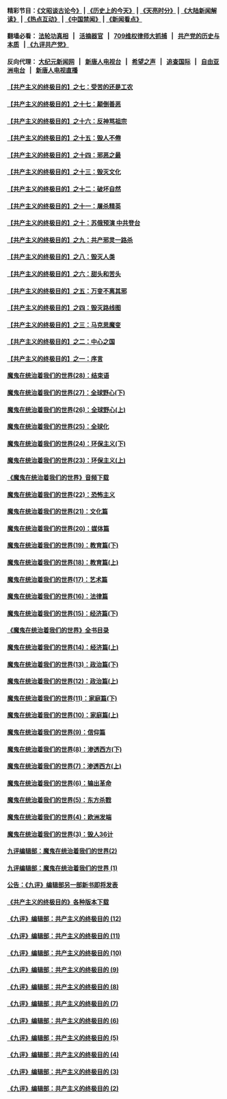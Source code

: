 #### 精彩节目：[《文昭谈古论今》](http://134.209.198.168/wenzhao) | [《历史上的今天》](http://134.209.198.168/today-in-history) | [《天亮时分》](http://134.209.198.168/tianliang) | [《大陆新闻解读》](http://134.209.198.168/ntdtv-comedy) | [《热点互动》](http://134.209.198.168/ntdtv-rdhd)  | [《中国禁闻》](http://134.209.198.168/ntdtv-news) | [《新闻看点》](http://134.209.198.168/news-insight) 

  #### 翻墙必看： [法轮功真相](http://134.209.198.168:10000/videos/truth.html) &nbsp;&nbsp;|&nbsp;&nbsp; [活摘器官](http://134.209.198.168:10000/videos/res/Organs/) &nbsp;&nbsp;|&nbsp;&nbsp; [709维权律师大抓捕](http://134.209.198.168:10000/videos/709/) &nbsp;&nbsp;|&nbsp;&nbsp; [共产党的历史与本质](http://134.209.198.168:10000/videos/ccp.html) &nbsp;&nbsp;| [《九评共产党》](http://134.209.198.168:10000/videos/jiuping/) 

#### 反向代理： [大纪元新闻网](http://134.209.198.168:10080/) &nbsp;&nbsp;|&nbsp;&nbsp; [新唐人电视台](http://134.209.198.168:8000/) &nbsp;&nbsp;|&nbsp;&nbsp; [希望之声](http://134.209.198.168:8200/) &nbsp;&nbsp;|&nbsp;&nbsp; [追查国际](http://134.209.198.168:10010/) &nbsp;&nbsp;|&nbsp;&nbsp; [自由亚洲电台](http://134.209.198.168:9800/) &nbsp;&nbsp;|&nbsp;&nbsp; [新唐人电视直播](http://134.209.198.168/) 

#### [【共产主义的终极目的】之七：受苦的还是工农](../pages/nsc422/n11101809.md?t=04170338) 

#### [【共产主义的终极目的】之十七：颠倒善恶](../pages/nsc422/n11179782.md?t=04170338) 

#### [【共产主义的终极目的】之十六：反神骂祖宗](../pages/nsc422/n11166798.md?t=04170338) 

#### [【共产主义的终极目的】之十五：毁人不倦](../pages/nsc422/n11166792.md?t=04170338) 

#### [【共产主义的终极目的】之十四：邪恶之最](../pages/nsc422/n11150249.md?t=04170338) 

#### [【共产主义的终极目的】之十三：毁灭文化](../pages/nsc422/n11135227.md?t=04170338) 

#### [【共产主义的终极目的】之十二：破坏自然](../pages/nsc422/n11135214.md?t=04170338) 

#### [【共产主义的终极目的】之十一：屠杀精英](../pages/nsc422/n11118442.md?t=04170338) 

#### [【共产主义的终极目的】之十：苏俄预演 中共登台](../pages/nsc422/n11118424.md?t=04170338) 

#### [【共产主义的终极目的】之九：共产邪灵一路杀](../pages/nsc422/n11114139.md?t=04170338) 

#### [【共产主义的终极目的】之八：毁灭人类](../pages/nsc422/n11108503.md?t=04170338) 

#### [【共产主义的终极目的】之六：甜头和苦头](../pages/nsc422/n11096971.md?t=04170338) 

#### [【共产主义的终极目的】之五：万变不离其邪](../pages/nsc422/n11091285.md?t=04170338) 

#### [【共产主义的终极目的】之四：毁灭路线图](../pages/nsc422/n11086284.md?t=04170338) 

#### [【共产主义的终极目的】之三：马克思魔变](../pages/nsc422/n11061941.md?t=04170338) 

#### [【共产主义的终极目的】之二：中心之国](../pages/nsc422/n11047728.md?t=04170338) 

#### [【共产主义的终极目的】之一：序言](../pages/nsc422/n11086077.md?t=04170338) 

#### [魔鬼在统治着我们的世界(28)：结束语](../pages/nsc422/n10936246.md?t=04170338) 

#### [魔鬼在统治着我们的世界(27)：全球野心(下)](../pages/nsc422/n10928319.md?t=04170338) 

#### [魔鬼在统治着我们的世界(26)：全球野心(上)](../pages/nsc422/n10900318.md?t=04170338) 

#### [魔鬼在统治着我们的世界(25)：全球化](../pages/nsc422/n10788205.md?t=04170338) 

#### [魔鬼在统治着我们的世界(24)：环保主义(下)](../pages/nsc422/n10695307.md?t=04170338) 

#### [魔鬼在统治着我们的世界(23)：环保主义(上)](../pages/nsc422/n10688613.md?t=04170338) 

#### [《魔鬼在统治着我们的世界》音频下载](../pages/nsc422/n10635553.md?t=04170338) 

#### [魔鬼在统治着我们的世界(22)：恐怖主义](../pages/nsc422/n10614727.md?t=04170338) 

#### [魔鬼在统治着我们的世界(21)：文化篇](../pages/nsc422/n10597706.md?t=04170338) 

#### [魔鬼在统治着我们的世界(20)：媒体篇](../pages/nsc422/n10586579.md?t=04170338) 

#### [魔鬼在统治着我们的世界(19)：教育篇(下)](../pages/nsc422/n10564808.md?t=04170338) 

#### [魔鬼在统治着我们的世界(18)：教育篇(上)](../pages/nsc422/n10526970.md?t=04170338) 

#### [魔鬼在统治着我们的世界(17)：艺术篇](../pages/nsc422/n10499093.md?t=04170338) 

#### [魔鬼在统治着我们的世界(16)：法律篇](../pages/nsc422/n10485969.md?t=04170338) 

#### [魔鬼在统治着我们的世界(15)：经济篇(下)](../pages/nsc422/n10469975.md?t=04170338) 

#### [《魔鬼在统治着我们的世界》全书目录](../pages/nsc422/n10464261.md?t=04170338) 

#### [魔鬼在统治着我们的世界(14)：经济篇(上)](../pages/nsc422/n10457370.md?t=04170338) 

#### [魔鬼在统治着我们的世界(13)：政治篇(下)](../pages/nsc422/n10448270.md?t=04170338) 

#### [魔鬼在统治着我们的世界(12)：政治篇(上)](../pages/nsc422/n10444576.md?t=04170338) 

#### [魔鬼在统治着我们的世界(11)：家庭篇(下)](../pages/nsc422/n10440961.md?t=04170338) 

#### [魔鬼在统治着我们的世界(10)：家庭篇(上)](../pages/nsc422/n10435448.md?t=04170338) 

#### [魔鬼在统治着我们的世界(9)：信仰篇](../pages/nsc422/n10432159.md?t=04170338) 

#### [魔鬼在统治着我们的世界(8)：渗透西方(下)](../pages/nsc422/n10429603.md?t=04170338) 

#### [魔鬼在统治着我们的世界(7)：渗透西方(上)](../pages/nsc422/n10426013.md?t=04170338) 

#### [魔鬼在统治着我们的世界(6)：输出革命](../pages/nsc422/n10421536.md?t=04170338) 

#### [魔鬼在统治着我们的世界(5)：东方杀戮](../pages/nsc422/n10417707.md?t=04170338) 

#### [魔鬼在统治着我们的世界(4)：欧洲发端](../pages/nsc422/n10414890.md?t=04170338) 

#### [魔鬼在统治着我们的世界(3)：毁人36计](../pages/nsc422/n10411583.md?t=04170338) 

#### [九评编辑部：魔鬼在统治着我们的世界(2)](../pages/nsc422/n10410036.md?t=04170338) 

#### [九评编辑部：魔鬼在统治着我们的世界 (1)](../pages/nsc422/n10406825.md?t=04170338) 

#### [公告：《九评》编辑部另一部新书即将发表](../pages/nsc422/n10405104.md?t=04170338) 

#### [《共产主义的终极目的》各种版本下载](../pages/nsc422/n10022138.md?t=04170338) 

#### [《九评》编辑部：共产主义的终极目的 (12)](../pages/nsc422/n9933272.md?t=04170338) 

#### [《九评》编辑部：共产主义的终极目的 (11)](../pages/nsc422/n9924973.md?t=04170338) 

#### [《九评》编辑部：共产主义的终极目的 (10)](../pages/nsc422/n9920883.md?t=04170338) 

#### [《九评》编辑部：共产主义的终极目的 (9)](../pages/nsc422/n9916363.md?t=04170338) 

#### [《九评》编辑部：共产主义的终极目的 (8)](../pages/nsc422/n9912488.md?t=04170338) 

#### [《九评》编辑部：共产主义的终极目的 (7)](../pages/nsc422/n9901176.md?t=04170338) 

#### [《九评》编辑部：共产主义的终极目的 (6)](../pages/nsc422/n9899359.md?t=04170338) 

#### [《九评》编辑部：共产主义的终极目的 (5)](../pages/nsc422/n9893174.md?t=04170338) 

#### [《九评》编辑部：共产主义的终极目的 (4)](../pages/nsc422/n9891246.md?t=04170338) 

#### [《九评》编辑部：共产主义的终极目的 (3)](../pages/nsc422/n9879879.md?t=04170338) 

#### [《九评》编辑部：共产主义的终极目的 (2)](../pages/nsc422/n9876205.md?t=04170338) 

